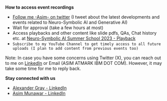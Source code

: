 **How to access event recordings**

- [Follow me -Asim- on twitter](https://twitter.com/asimunawar) (I tweet about the latest developments and events related to Neuro-Symbolic AI and Generative AI)
- Wait for approval (take a few hours at most)
- Access playbacks and other content like slide pdfs, QAs, Chat history etc. at [Neuro-Symbolic AI Summer School 2023 - Playback](https://twitter.com/asimunawar/status/1696850589299229130)
- `Subscribe to my YouTube Channel to get timely access to all future uploads (I plan to add content from previous events too)`

Note: In case you have some concerns using Twitter (X), you can reach out to me on [LinkedIn](https://www.linkedin.com/in/asimmunawar/) or Email (ASIM ATMARK IBM DOT COM). However, it may take some time for me to reply back.

**Stay connected with us**

- [Alexander Gray - LinkedIn](https://www.linkedin.com/in/alexander-gray-b554b64/)
- [Asim Munawar - LinkedIn](https://www.linkedin.com/in/asimmunawar/)


